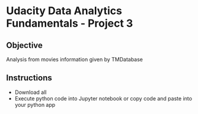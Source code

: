 # Udacity Data Analytics Fundamentals - Project 3

## Objective
Analysis from movies information given by TMDatabase

## Instructions
* Download all 
* Execute python code into Jupyter notebook or copy code and paste into your python app
